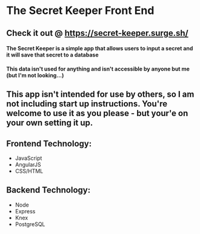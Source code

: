 # The Secret Keeper Front End
## Check it out @ https://secret-keeper.surge.sh/

#### The Secret Keeper is a simple app that allows users to input a secret and it will save that secret to a database
#### This data isn't used for anything and isn't accessible by anyone but me (but I'm not looking...)

## This app isn't intended for use by others, so I am not including start up instructions. You're welcome to use it as you please - but your'e on your own setting it up.

## Frontend Technology: 
- JavaScript
- AngularJS
- CSS/HTML

## Backend Technology:
- Node
- Express
- Knex
- PostgreSQL